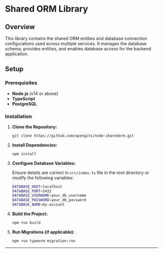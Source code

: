 # Shared ORM Library

## Overview

This library contains the shared ORM entities and database connection configurations used across multiple services. It manages the database schema, provides entities, and enables database access for the backend application.

## Setup

### Prerequisites

- **Node.js** (v14 or above)
- **TypeScript**
- **PostgreSQL** 

### Installation

1. **Clone the Repository:**

   ```bash
   git clone https://github.com/opengits/node-sharedorm.git
   ```

2. **Install Dependencies:**

   ```bash
   npm install
   ```

3. **Configure Database Variables:**

   Ensure details are correct in `src/index.ts` file in the root directory or modify the following variables:

   ```bash
   DATABASE_HOST=localhost
   DATABASE_PORT=5432
   DATABASE_USERNAME=your_db_username
   DATABASE_PASSWORD=your_db_password
   DATABASE_NAME=my-account
   ```

4. **Build the Project:**

   ```bash
   npm run build
   ```

5. **Run Migrations (if applicable):**

   ```bash
   npm run typeorm migration:run
   ```

---
